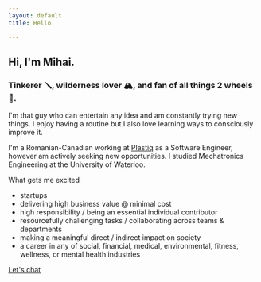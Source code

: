 ```yaml
---
layout: default
title: Hello

---
```

## Hi, I'm Mihai.

### Tinkerer 🪛, wilderness lover 🏔, and fan of all things 2 wheels 🛵.

I'm that guy who can entertain any idea and am constantly trying new things. I enjoy having a routine but I also love learning ways to consciously improve it.

I'm a Romanian-Canadian working at [Plastiq](https://www.linkedin.com/company/plastiq) as a Software Engineer, however am actively seeking new opportunities. I studied Mechatronics Engineering at the University of Waterloo.

What gets me excited

* startups
* delivering high business value @ minimal cost
* high responsibility / being an essential individual contributor
* resourcefully challenging tasks / collaborating across teams & departments
* making a meaningful direct / indirect impact on society
* a career in any of social, financial, medical, environmental, fitness, wellness, or mental health industries

[Let's chat](mailto:mihailistov@gmail.com)